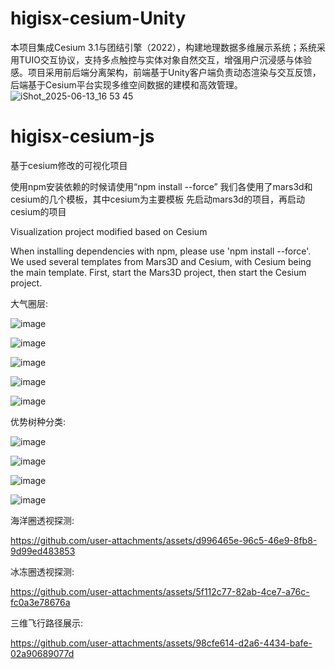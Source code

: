 # higisx-cesium-Unity
本项目集成Cesium 3.1与团结引擎（2022），构建地理数据多维展示系统；系统采用TUIO交互协议，支持多点触控与实体对象自然交互，增强用户沉浸感与体验感。项目采用前后端分离架构，前端基于Unity客户端负责动态渲染与交互反馈，后端基于Cesium平台实现多维空间数据的建模和高效管理。
![iShot_2025-06-13_16 53 45](https://github.com/user-attachments/assets/b9de1e30-1eab-423c-b81f-39a177d62afe)

# higisx-cesium-js
基于cesium修改的可视化项目

使用npm安装依赖的时候请使用“npm install --force”
我们各使用了mars3d和cesium的几个模板，其中cesium为主要模板
先启动mars3d的项目，再启动cesium的项目

Visualization project modified based on Cesium

When installing dependencies with npm, please use 'npm install --force'.
We used several templates from Mars3D and Cesium, with Cesium being the main template.
First, start the Mars3D project, then start the Cesium project.

大气圈层:


![image](https://github.com/user-attachments/assets/a2a93f87-4bc8-40a0-87cd-a067f5e006ae)


![image](https://github.com/user-attachments/assets/56134642-671a-4f02-a342-19e522cd3033)


![image](https://github.com/user-attachments/assets/2f3e76df-ecb8-44f2-b843-552148be687b)


![image](https://github.com/user-attachments/assets/fddd38e6-8337-41b6-8bad-37d85036ee60)


![image](https://github.com/user-attachments/assets/fa25dfbe-87dd-4641-ab43-32baa2f98598)


优势树种分类:


![image](https://github.com/user-attachments/assets/1e125d16-5496-4c48-a6a9-00fdde64f9fd)


![image](https://github.com/user-attachments/assets/66927921-f263-47f5-9102-322853e6075c)


![image](https://github.com/user-attachments/assets/f7b2cbf8-e452-4c67-9e1c-53eccfe2b353)


![image](https://github.com/user-attachments/assets/10665c47-c4eb-42ab-8c86-714b90afc817)


海洋圈透视探测:


https://github.com/user-attachments/assets/d996465e-96c5-46e9-8fb8-9d99ed483853



冰冻圈透视探测:



https://github.com/user-attachments/assets/5f112c77-82ab-4ce7-a76c-fc0a3e78676a




三维飞行路径展示:




https://github.com/user-attachments/assets/98cfe614-d2a6-4434-bafe-02a90689077d


